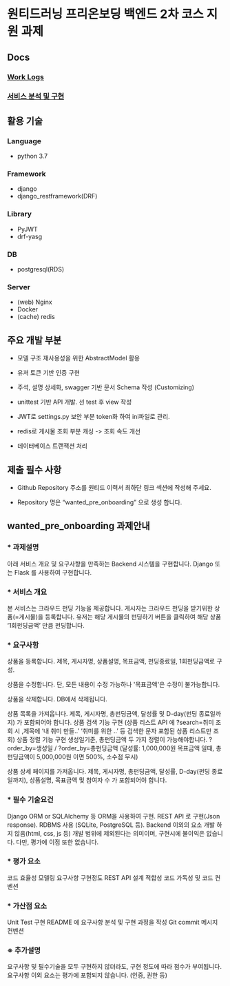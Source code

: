 # 원티드러닝 프리온보딩 백엔드 2차 코스 지원 과제

## Docs

### [Work Logs](docs/work.md)

### [서비스 분석 및 구현](docs/services.md)

## 활용 기술

### Language

* python 3.7

### Framework

* django
* django_restframework(DRF)

### Library

* PyJWT
* drf-yasg

### DB

* postgresql(RDS)

### Server

* (web) Nginx
* Docker
* (cache) redis

## 주요 개발 부분

* 모델 구조 재사용성을 위한 AbstractModel 활용

* 유저 토큰 기반 인증 구현

* 주석, 설명 상세화, swagger 기반 문서 Schema 작성 (Customizing)

* unittest 기반 API 개발. 선 test 후 view 작성

* JWT로 settings.py 보안 부분 token화 하여 ini파일로 관리.

* redis로 게시물 조회 부분 캐싱 -> 조회 속도 개선

* 데이터베이스 트랜잭션 처리

## 제출 필수 사항

* Github Repository 주소를 원티드 이력서 최하단 링크 섹션에 작성해 주세요.

* Repository 명은 “wanted_pre_onboarding” 으로 생성 합니다.

## wanted_pre_onboarding 과제안내

### * 과제설명

아래 서비스 개요 및 요구사항을 만족하는 Backend 시스템을 구현합니다.
Django 또는 Flask 를 사용하여 구현합니다.

### * 서비스 개요

본 서비스는 크라우드 펀딩 기능을 제공합니다. 게시자는 크라우드 펀딩을 받기위한 상품(=게시물)을 등록합니다.
유저는 해당 게시물의 펀딩하기 버튼을 클릭하여 해당 상품 ‘1회펀딩금액’ 만큼 펀딩합니다.

### * 요구사항

상품을 등록합니다.
제목, 게시자명, 상품설명, 목표금액, 펀딩종료일, 1회펀딩금액로 구성.

상품을 수정합니다.
단, 모든 내용이 수정 가능하나 '목표금액'은 수정이 불가능합니다.

상품을 삭제합니다.
DB에서 삭제됩니다.

상품 목록을 가져옵니다.
제목, 게시자명, 총펀딩금액, 달성률 및 D-day(펀딩 종료일까지) 가 포함되어야 합니다.
상품 검색 기능 구현
(상품 리스트 API 에 ?search=취미 조회 시 ,제목에  ‘내 취미 만들..’  ‘취미를 위한 ..’ 등 검색한 문자 포함된 상품 리스트만 조회)
상품 정렬 기능 구현
생성일기준, 총펀딩금액 두 가지 정렬이 가능해야합니다.
?order_by=생성일 / ?order_by=총펀딩금액
(달성률: 1,000,000원 목표금액 일때,  총 펀딩금액이 5,000,000원 이면 500%, 소수점 무시)

상품 상세 페이지를 가져옵니다.
제목, 게시자명, 총펀딩금액, 달성률, D-day(펀딩 종료일까지), 상품설명, 목표금액  및 참여자 수 가 포함되어야 합니다.

### * 필수 기술요건

Django ORM or SQLAlchemy 등 ORM을 사용하여 구현.
REST API 로 구현(Json response).
RDBMS 사용 (SQLite, PostgreSQL 등).
Backend 이외의 요소 개발 하지 않음(html, css, js 등)
개발 범위에 제외된다는 의미이며, 구현시에 불이익은 없습니다. 다만, 평가에 이점 또한 없습니다.

### * 평가 요소

코드 효율성
모델링
요구사항 구현정도
REST API 설계 적합성
코드 가독성 및 코드 컨벤션

### * 가산점 요소

Unit Test 구현
README 에 요구사항 분석 및 구현 과정을 작성
Git commit 메시지 컨벤션

### ※ 추가설명

요구사항 및 필수기술을 모두 구현하지 않더라도, 구현 정도에 따라 점수가 부여됩니다.
요구사항 이외 요소는 평가에 포함되지 않습니다. (인증, 권한 등)
